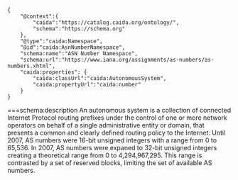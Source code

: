 ~~~metadata
{
    "@context":{
        "caida":"https://catalog.caida.org/ontology/",
        "schema":"https://schema.org"
    },
    "@type":"caida:Namespace",
    "@id":"caida:AsnNumberNamespace",
    "schema:name":"ASN Number Namespace",
    "schema:url":"https://www.iana.org/assignments/as-numbers/as-numbers.xhtml",
    "caida:properties": {
        "caida:classUrl":"caida:AutonomousSystem",
        "caida:propertyUrl":"caida:number"
    }
}
~~~
===schema:description
An autonomous system is a collection of connected Internet Protocol routing
prefixes under the control of one or more network operators on behalf of a
single administrative entity or domain, that presents a common and clearly
defined routing policy to the Internet. Until 2007, AS numbers were 16-bit
unsigned integers with a range from 0 to 65,536. In 2007, AS numbers were
expaned to 32-bit unsigned integers creating a theoretical range from 0 
to 4,294,967,295. This range is contrasted by a set of reserved blocks, 
limiting the set of available AS numbers.

